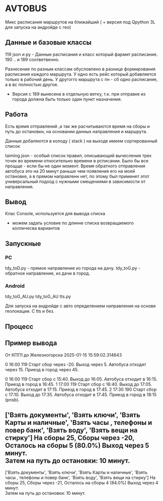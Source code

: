 # AVTOBUS
Микс расписания маршрутов на ближайший ( + версия под Qpython 3L для запуска на андройде с гео)

## Данные и базовые классы
119 json и py - Данные расписания и класс который фармит расписание. 190 .. и 189 соответвенно.

Разнесение по разным классам обусловлено в разнице формирования расписания каждого маршрута.
У одно есть рейс который добавляется только в рабочий день.
У другогго маршрута с пн - сб одно расписание, а в вс полностью другое.

* Версия с 189 вынесена в отдельную ветку, т.к. при отправке из города должна быть только один пункт назначения.

## Работа

Есть время отправлений ,а так же расчитываются время на сборы и путь до остановки, на основании данных направления и маршрута.

Данные добаляются в колоду ( stack )
на выходе имеем сортированный список 

taiming.json - особый список правил, описывающий вычесления трех точек во времени относительно времени в рсписании.
Было бы все прощще - если бы не один момент.
Время обратного отправления автобуса это на 20 минут раньше чем появления его на моей остановке, а в прямом направленн нет,
по этому был применет этот универсальный подход с нужными смещениями в зависимости от направления. 

## Вывод 
Клас Console, используется для вывода списка 
+ можем задать условие по длинне списка возвращаемого колличесва вариантов

## Запускные

### PC
tdy_toD.py  - прямое направление из города на дачу.
tdy_toG.py  - обратное направление, из дачи в город.

### Android
tdy_toG_AU.py
tdy_toG_AU tts.py

Для запуска на андройде с авто определением направления на основе геолокации. С tts и без.

## Процесс
Пример вывода 
--------------------------------------------
От КПП1 до Железногорска
2025-01-15 15:59:02.314643

0  16:00 119 Старт сбор через -20. Выход через 5. Aвтобуса отходит через 15. Приезд в город через 45. 

0  16:00 119 Старт сбор с 15:40. Выход до 16:05. Aвтобуса отходит в 16:15. Приезд в город в 16:45. 
1  17:00 119 Старт сбор c 16:40. Выход до 17:05. Aвтобуса отходит в 17:15. Приезд в город в 17:45. 
2  17:30 190 Старт сбор c 17:10. Выход до 17:35. Aвтобуса отходит в 17:45. Приезд в город в 18:15 (pnsb). 

['Взять документы', 'Взять ключи', 'Взять Карты и наличные', 'Взять часы , телефоны и повер банк', 'Взять воду', 'Взять вещи на стирку']
На сборы 25, Сборы через -20, Осталось на сборы 5 (80.0%)
Выход через 5 минут.   
Затем на путь до остановки: 10 минут.   
-----------------------------------------
['Взять документы', 'Взять ключи', 'Взять Карты и наличные', 'Взять часы , телефоны и повер банк', 'Взять воду', 'Взять вещи на стирку']
На сборы 25, Сборы через -21, Осталось на сборы 4 (84.0%)
Выход через 4 минут.   
Затем на путь до остановки: 10 минут.   


